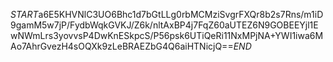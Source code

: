 $START$a6E5KHVNlC3UO6Bhc1d7bGtLLg0rbMCMziSvgrFXQr8b2s7Rns/m1iD9gamM5w7jP/FydbWqkGVKJ/Z6k/nltAxBP4j7FqZ60aUTEZ6N9GOBEEYjl1EwNWmLrs3yovvsP4DwKnESkpcS/P56psk6UTiQeRi11NxMPjNA+YWI1iwa6MAo7AhrGvezH4sOQXk9zLeBRAEZbG4Q6aiHTNicjQ==$END$